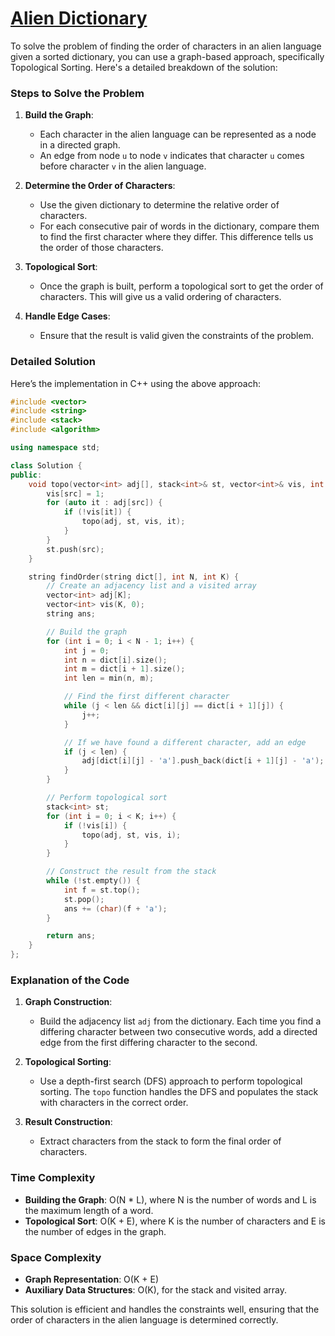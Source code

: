 # [Alien Dictionary](https://www.geeksforgeeks.org/problems/alien-dictionary/1)

To solve the problem of finding the order of characters in an alien language given a sorted dictionary, you can use a graph-based approach, specifically Topological Sorting. Here's a detailed breakdown of the solution:

### Steps to Solve the Problem

1. **Build the Graph**:
   - Each character in the alien language can be represented as a node in a directed graph.
   - An edge from node `u` to node `v` indicates that character `u` comes before character `v` in the alien language.

2. **Determine the Order of Characters**:
   - Use the given dictionary to determine the relative order of characters.
   - For each consecutive pair of words in the dictionary, compare them to find the first character where they differ. This difference tells us the order of those characters.

3. **Topological Sort**:
   - Once the graph is built, perform a topological sort to get the order of characters. This will give us a valid ordering of characters.

4. **Handle Edge Cases**:
   - Ensure that the result is valid given the constraints of the problem.

### Detailed Solution

Here’s the implementation in C++ using the above approach:

```cpp
#include <vector>
#include <string>
#include <stack>
#include <algorithm>

using namespace std;

class Solution {
public:
    void topo(vector<int> adj[], stack<int>& st, vector<int>& vis, int src) {
        vis[src] = 1;
        for (auto it : adj[src]) {
            if (!vis[it]) {
                topo(adj, st, vis, it);
            }
        }
        st.push(src);
    }

    string findOrder(string dict[], int N, int K) {
        // Create an adjacency list and a visited array
        vector<int> adj[K];
        vector<int> vis(K, 0);
        string ans;

        // Build the graph
        for (int i = 0; i < N - 1; i++) {
            int j = 0;
            int n = dict[i].size();
            int m = dict[i + 1].size();
            int len = min(n, m);

            // Find the first different character
            while (j < len && dict[i][j] == dict[i + 1][j]) {
                j++;
            }

            // If we have found a different character, add an edge
            if (j < len) {
                adj[dict[i][j] - 'a'].push_back(dict[i + 1][j] - 'a');
            }
        }

        // Perform topological sort
        stack<int> st;
        for (int i = 0; i < K; i++) {
            if (!vis[i]) {
                topo(adj, st, vis, i);
            }
        }

        // Construct the result from the stack
        while (!st.empty()) {
            int f = st.top();
            st.pop();
            ans += (char)(f + 'a');
        }

        return ans;
    }
};
```

### Explanation of the Code

1. **Graph Construction**:
   - Build the adjacency list `adj` from the dictionary. Each time you find a differing character between two consecutive words, add a directed edge from the first differing character to the second.

2. **Topological Sorting**:
   - Use a depth-first search (DFS) approach to perform topological sorting. The `topo` function handles the DFS and populates the stack with characters in the correct order.

3. **Result Construction**:
   - Extract characters from the stack to form the final order of characters.

### Time Complexity

- **Building the Graph**: O(N * L), where N is the number of words and L is the maximum length of a word.
- **Topological Sort**: O(K + E), where K is the number of characters and E is the number of edges in the graph.

### Space Complexity

- **Graph Representation**: O(K + E)
- **Auxiliary Data Structures**: O(K), for the stack and visited array.

This solution is efficient and handles the constraints well, ensuring that the order of characters in the alien language is determined correctly.
